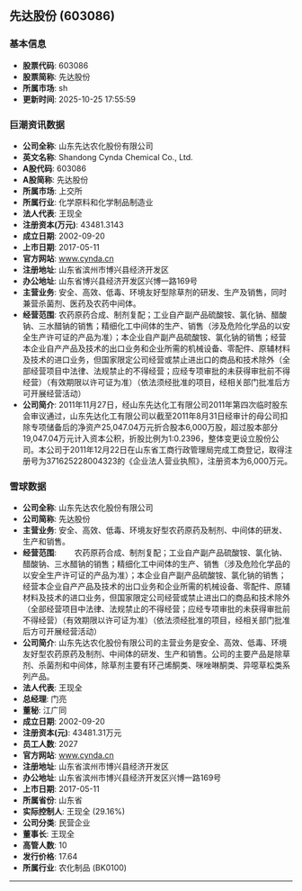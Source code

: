 ## 先达股份 (603086)

### 基本信息

- **股票代码**: 603086
- **股票简称**: 先达股份
- **所属市场**: sh
- **更新时间**: 2025-10-25 17:55:59

### 巨潮资讯数据

- **公司全称**: 山东先达农化股份有限公司
- **英文名称**: Shandong Cynda Chemical Co., Ltd.
- **A股代码**: 603086
- **A股简称**: 先达股份
- **所属市场**: 上交所
- **所属行业**: 化学原料和化学制品制造业
- **法人代表**: 王现全
- **注册资本(万元)**: 43481.3143
- **成立日期**: 2002-09-20
- **上市日期**: 2017-05-11
- **官方网站**: www.cynda.cn
- **注册地址**: 山东省滨州市博兴县经济开发区
- **办公地址**: 山东省博兴县经济开发区兴博一路169号
- **主营业务**: 安全、高效、低毒、环境友好型除草剂的研发、生产及销售，同时兼营杀菌剂、医药及农药中间体。
- **经营范围**: 农药原药合成、制剂复配；工业自产副产品硫酸铵、氯化钠、醋酸钠、三水醋钠的销售；精细化工中间体的生产、销售（涉及危险化学品的以安全生产许可证的产品为准）；本企业自产副产品硫酸铵、氯化钠的销售；经营本企业自产产品及技术的出口业务和企业所需的机械设备、零配件、原辅材料及技术的进口业务，但国家限定公司经营或禁止进出口的商品和技术除外（全部经营项目中法律、法规禁止的不得经营；应经专项审批的未获得审批前不得经营）（有效期限以许可证为准）（依法须经批准的项目，经相关部门批准后方可开展经营活动）
- **公司简介**: 2011年11月27日，经山东先达化工有限公司2011年第四次临时股东会审议通过，山东先达化工有限公司以截至2011年8月31日经审计的母公司扣除专项储备后的净资产25,047.04万元折合股本6,000万股，超过股本部分19,047.04万元计入资本公积，折股比例为1:0.2396，整体变更设立股份公司。本公司于2011年12月22日在山东省工商行政管理局完成工商登记，取得注册号为371625228004323的《企业法人营业执照》，注册资本为6,000万元。

### 雪球数据

- **公司全称**: 山东先达农化股份有限公司
- **公司简称**: 先达股份
- **主营业务**: 安全、高效、低毒、环境友好型农药原药及制剂、中间体的研发、生产和销售。
- **经营范围**: 　　农药原药合成、制剂复配；工业自产副产品硫酸铵、氯化钠、醋酸钠、三水醋钠的销售；精细化工中间体的生产、销售（涉及危险化学品的以安全生产许可证的产品为准）；本企业自产副产品硫酸铵、氯化钠的销售；经营本企业自产产品及技术的出口业务和企业所需的机械设备、零配件、原辅材料及技术的进口业务，但国家限定公司经营或禁止进出口的商品和技术除外（全部经营项目中法律、法规禁止的不得经营；应经专项审批的未获得审批前不得经营）（有效期限以许可证为准）（依法须经批准的项目，经相关部门批准后方可开展经营活动）
- **公司简介**: 山东先达农化股份有限公司的主营业务是安全、高效、低毒、环境友好型农药原药及制剂、中间体的研发、生产和销售。公司的主要产品是除草剂、杀菌剂和中间体，除草剂主要有环己烯酮类、咪唑啉酮类、异噁草松类系列产品。
- **法人代表**: 王现全
- **总经理**: 门亮
- **董秘**: 江广同
- **成立日期**: 2002-09-20
- **注册资本(元)**: 43481.31万元
- **员工人数**: 2027
- **官方网站**: www.cynda.cn
- **注册地址**: 山东省滨州市博兴县经济开发区
- **办公地址**: 山东省滨州市博兴县经济开发区兴博一路169号
- **上市日期**: 2017-05-11
- **所属省份**: 山东省
- **实际控制人**: 王现全 (29.16%)
- **公司分类**: 民营企业
- **董事长**: 王现全
- **高管人数**: 10
- **发行价格**: 17.64
- **所属行业**: 农化制品 (BK0100)

---